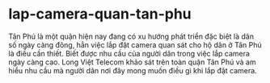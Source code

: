 # lap-camera-quan-tan-phu
Tân Phú là một quận hiện nay đang có xu hướng phát triển đặc biệt là dân số ngày càng đông, hẳn việc lắp đặt camera quan sát cho hộ dân ở Tân Phú là điều cần thiết. Biết được nhu cầu của người dân trong việc lắp camera ngày càng cao. Long Việt Telecom khảo sát trên toàn quận Tân Phú và am hiểu nhu cầu mà người dân nơi đây mong muốn điều gì khi lắp đặt camera.
